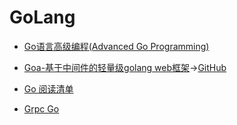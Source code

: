 # GoLang

- [Go语言高级编程(Advanced Go Programming)](https://chai2010.cn/advanced-go-programming-book/)

- [Goa-基于中间件的轻量级golang web框架](https://goa-go.github.io/zh/)->[GitHub](https://github.com/goa-go/goa)

- [Go 阅读清单](https://github.com/qichengzx/gopher-reading-list-zh_CN)

- [Grpc Go](https://github.com/grpc/grpc-go/blob/master/examples/features/errors/server/main.go)